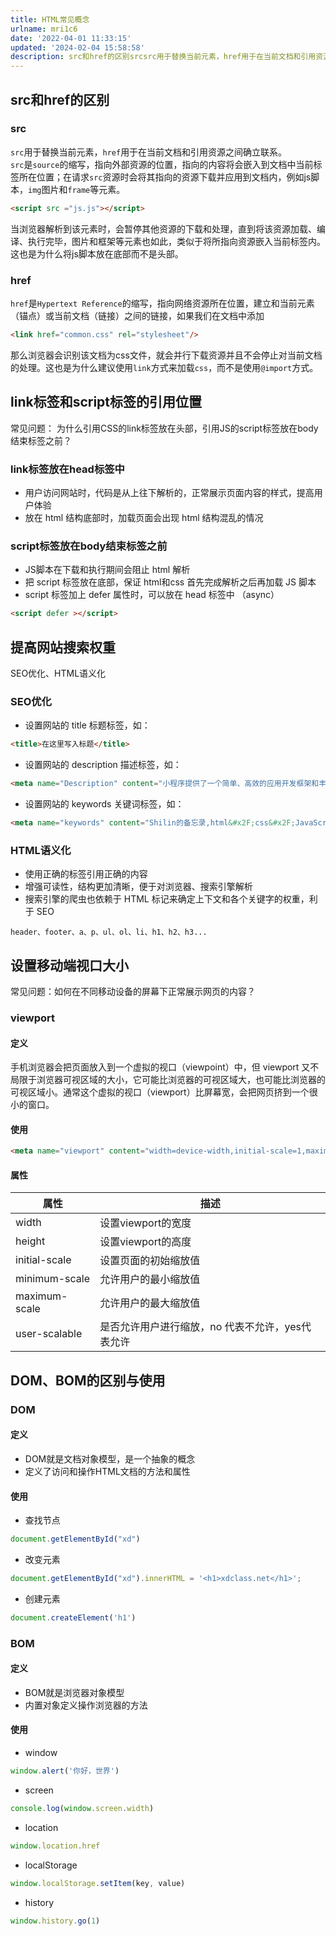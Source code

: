 ```yaml
---
title: HTML常见概念
urlname: mri1c6
date: '2022-04-01 11:33:15'
updated: '2024-02-04 15:58:58'
description: src和href的区别srcsrc用于替换当前元素，href用于在当前文档和引用资源之间确立联系。src是source的缩写，指向外部资源的位置，指向的内容将会嵌入到文档中当前标签所在位置；在请求src资源时会将其指向的资源下载并应用到文档内，例如js脚本，img图片和frame等元素。<sc...
---
```

## src和href的区别
### src
`src`用于替换当前元素，`href`用于在当前文档和引用资源之间确立联系。<br />`src`是`source`的缩写，指向外部资源的位置，指向的内容将会嵌入到文档中当前标签所在位置；在请求`src`资源时会将其指向的资源下载并应用到文档内，例如js脚本，`img`图片和`frame`等元素。
```html
<script src ="js.js"></script>
```
当浏览器解析到该元素时，会暂停其他资源的下载和处理，直到将该资源加载、编译、执行完毕，图片和框架等元素也如此，类似于将所指向资源嵌入当前标签内。这也是为什么将js脚本放在底部而不是头部。
### href
`href`是`Hypertext Reference`的缩写，指向网络资源所在位置，建立和当前元素（锚点）或当前文档（链接）之间的链接，如果我们在文档中添加
```html
<link href="common.css" rel="stylesheet"/>
```
那么浏览器会识别该文档为css文件，就会并行下载资源并且不会停止对当前文档的处理。这也是为什么建议使用`link`方式来加载`css`，而不是使用`@import`方式。
## link标签和script标签的引⽤位置
常见问题： 为什么引⽤CSS的link标签放在头部，引⽤JS的script标签放在body结束标签之前？  
### link标签放在head标签中 

- ⽤户访问⽹站时，代码是从上往下解析的，正常展示⻚⾯内容的样式，提⾼⽤户体验 
- 放在 html 结构底部时，加载⻚⾯会出现 html 结构混乱的情况 
### script标签放在body结束标签之前

- JS脚本在下载和执⾏期间会阻⽌ html 解析 
- 把 script 标签放在底部，保证 html和css ⾸先完成解析之后再加载 JS 脚本 
- script 标签加上 defer 属性时，可以放在 head 标签中 （async）  
```html
<script defer ></script>
```
## 提高网站搜索权重
SEO优化、HTML语义化
### SEO优化

-  设置⽹站的 title 标题标签，如：  
```html
<title>在这里写入标题</title>
```

-  设置⽹站的 description 描述标签，如：  
```html
<meta name="Description" content="小程序提供了一个简单、高效的应用开发框架和丰富的组件及API，帮助开发者在微信中开发具有原生 APP 体验的服务。" />
```

-  设置⽹站的 keywords 关键词标签，如：  
```html
<meta name="keywords" content="Shilin的备忘录,html&#x2F;css&#x2F;JavaScript,前端工程师,Vue,React,Node.js">
```
### HTML语义化

- 使⽤正确的标签引⽤正确的内容 
- 增强可读性，结构更加清晰，便于对浏览器、搜索引擎解析 
- 搜索引擎的爬⾍也依赖于 HTML 标记来确定上下⽂和各个关键字的权重，利于 SEO 
```
header、footer、a、p、ul、ol、li、h1、h2、h3...  
```
## 设置移动端视口大小
常见问题：如何在不同移动设备的屏幕下正常展示网页的内容？
### viewport
#### 定义
手机浏览器会把页面放⼊到⼀个虚拟的视⼝（viewpoint）中，但 viewport ⼜不局限于浏览器可视区域的大小，它可能比浏览器的可视区域大，也可能比浏览器的可视区域小。通常这个虚拟的视口（viewport）比屏幕宽，会把网页挤到⼀个很小的窗口。
#### 使用
```html
<meta name="viewport" content="width=device-width,initial-scale=1,maximum-scale=1,minimum-scale=1,user-scalable=no" />
```
#### 属性
| 属性 | 描述 |
| --- | --- |
| width | 设置viewport的宽度 |
| height | 设置viewport的高度 |
| initial-scale | 设置页面的初始缩放值 |
| minimum-scale | 允许用户的最⼩缩放值  |
| maximum-scale | 允许用户的最⼤缩放值  |
| user-scalable | 是否允许用户进行缩放，no 代表不允许，yes代表允许 |

## DOM、BOM的区别与使用
### DOM
#### 定义 

- DOM就是⽂档对象模型，是⼀个抽象的概念 
- 定义了访问和操作HTML⽂档的⽅法和属性  
#### 使用

- 查找节点  
```javascript
document.getElementById("xd")
```

- 改变元素
```javascript
document.getElementById("xd").innerHTML = '<h1>xdclass.net</h1>';
```

- 创建元素
```javascript
document.createElement('h1')
```
### BOM
#### 定义

- BOM就是浏览器对象模型 
- 内置对象定义操作浏览器的⽅法  
#### 使用

- window
```javascript
window.alert('你好，世界')
```

- screen 
```javascript
console.log(window.screen.width)
```

- location
```javascript
window.location.href
```

- localStorage 
```javascript
window.localStorage.setItem(key, value)
```

- history
```javascript
window.history.go(1)
```
